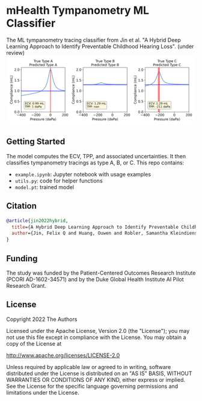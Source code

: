 # mHealth Tympanometry ML Classifier
The ML tympanometry tracing classifier from
Jin et al. "A Hybrid Deep Learning Approach to Identify Preventable Childhood Hearing Loss".
(under review)
![Example Tympanograms](ABC.png)

## Getting Started
The model computes the ECV, TPP, and associated uncertainties. It then classifies tympanometry tracings as type A, B, or C.
This repo contains:
* `example.ipynb`: Jupyter notebook with usage examples
* `utils.py`: code for helper functions
* `model.pt`: trained model

## Citation
```bibtex
@article{jin2022hybrid,
  title={A Hybrid Deep Learning Approach to Identify Preventable Childhood Hearing Loss},
  author={Jin, Felix Q and Huang, Ouwen and Robler, Samantha Kleindienst and Morton, Sarah and Platt, Alyssa and Egger, Joseph and Emmett, Susan D and Palmeri, Mark L}
}
```

## Funding
The study was funded by the Patient-Centered Outcomes Research Institute (PCORI AD-1602-34571) and by the Duke Global Health Institute AI Pilot Research Grant.

## License
Copyright 2022 The Authors

Licensed under the Apache License, Version 2.0 (the "License");
you may not use this file except in compliance with the License.
You may obtain a copy of the License at

   http://www.apache.org/licenses/LICENSE-2.0

Unless required by applicable law or agreed to in writing, software
distributed under the License is distributed on an "AS IS" BASIS,
WITHOUT WARRANTIES OR CONDITIONS OF ANY KIND, either express or implied.
See the License for the specific language governing permissions and
limitations under the License.
